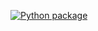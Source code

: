 [![Python package](https://github.com/arminh1/oblig3_Armin_Hadzic/actions/workflows/python-package.yml/badge.svg)](https://github.com/arminh1/oblig3_Armin_Hadzic/actions/workflows/python-package.yml)
 
